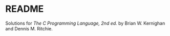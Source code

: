 # README
Solutions for _The C Programming Language, 2nd ed._ by Brian W.
Kernighan and Dennis M. Ritchie.
